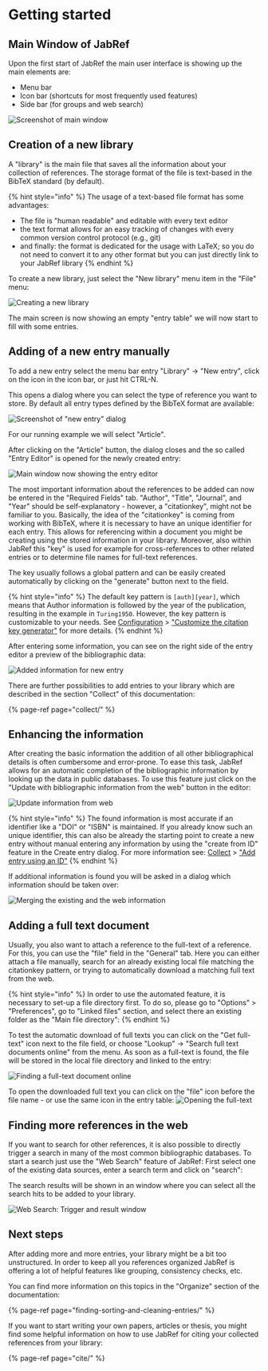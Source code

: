# Getting started

## Main Window of JabRef

Upon the first start of JabRef the main user interface is showing up the main elements are:

* Menu bar
* Icon bar \(shortcuts for most frequently used features\)
* Side bar \(for groups and web search\)

![Screenshot of main window](.gitbook/assets/getting-started-main-screen%20%281%29%20%281%29%20%282%29%20%282%29%20%282%29%20%282%29%20%282%29%20%282%29.png)

## Creation of a new library

A "library" is the main file that saves all the information about your collection of references. The storage format of the file is text-based in the BibTeX standard \(by default\).

{% hint style="info" %}
The usage of a text-based file format has some advantages:

* The file is "human readable" and editable with every text editor
* the text format allows for an easy tracking of changes with every common version control protocol \(e.g., git\)
* and finally: the format is dedicated for the usage with LaTeX; so you do not need to convert it to any other format but you can just directly link to your JabRef library
{% endhint %}

To create a new library, just select the "New library" menu item in the "File" menu:

![Creating a new library](.gitbook/assets/getting-started-new-library%20%281%29%20%281%29%20%282%29%20%282%29%20%282%29%20%282%29%20%281%29%20%281%29.png)

The main screen is now showing an empty "entry table" we will now start to fill with some entries.

## Adding of a new entry manually

To add a new entry select the menu bar entry "Library" -&gt; "New entry", click on the icon in the icon bar, or just hit CTRL-N.

This opens a dialog where you can select the type of reference you want to store. By default all entry types defined by the BibTeX format are available:

![Screenshot of &quot;new entry&quot; dialog](.gitbook/assets/getting-started-new-entry%20%282%29%20%282%29%20%282%29%20%282%29%20%282%29%20%282%29.png)

For our running example we will select "Article".

After clicking on the "Article" button, the dialog closes and the so called "Entry Editor" is opened for the newly created entry:

![Main window now showing the entry editor](.gitbook/assets/getting-started-entry-editor%20%282%29%20%282%29%20%282%29%20%282%29%20%282%29.png)

The most important information about the references to be added can now be entered in the "Required Fields" tab. "Author", "Title", "Journal", and "Year" should be self-explanatory - however, a "citationkey", might not be familiar to you. Basically, the idea of the "citationkey" is coming from working with BibTeX, where it is necessary to have an unique identifier for each entry. This allows for referencing within a document you might be creating using the stored information in your library. Moreover, also within JabRef this "key" is used for example for cross-references to other related entries or to determine file names for full-text references.

The key usually follows a global pattern and can be easily created automatically by clicking on the "generate" button next to the field.

{% hint style="info" %}
The default key pattern is `[auth][year]`, which means that Author information is followed by the year of the publication, resulting in the example in `Turing1950`. However, the key pattern is customizable to your needs. See [Configuration](https://docs.jabref.org/setup) &gt; ["Customize the citation key generator"](https://docs.jabref.org/setup/citationkeypatterns) for more details.
{% endhint %}

After entering some information, you can see on the right side of the entry editor a preview of the bibliographic data:

![Added information for new entry](.gitbook/assets/getting-started-filled-entry-editor%20%281%29%20%281%29%20%282%29%20%282%29%20%282%29%20%282%29%20%282%29%20%281%29.png)

There are further possibilities to add entries to your library which are described in the section "Collect" of this documentation:

{% page-ref page="collect/" %}

## Enhancing the information

After creating the basic information the addition of all other bibliographical details is often cumbersome and error-prone. To ease this task, JabRef allows for an automatic completion of the bibliographic information by looking up the data in public databases. To use this feature just click on the "Update with bibliographic information from the web" button in the editor:

![Update information from web](.gitbook/assets/getting-started-entry-editor-update-from-web%20%281%29%20%281%29%20%282%29%20%282%29%20%282%29%20%282%29%20%282%29.png)

{% hint style="info" %}
The found information is most accurate if an identifier like a "DOI" or "ISBN" is maintained. If you already know such an unique identifier, this can also be already the starting point to create a new entry without manual entering any information by using the "create from ID" feature in the Create entry dialog. For more information see: [Collect](https://docs.jabref.org/collect) &gt; ["Add entry using an ID"](https://docs.jabref.org/collect/add-entry-using-an-id)
{% endhint %}

If additional information is found you will be asked in a dialog which information should be taken over:

![Merging the existing and the web information](.gitbook/assets/getting-started-merge-entries%20%282%29%20%282%29%20%282%29%20%282%29%20%282%29%20%281%29.png)

## Adding a full text document

Usually, you also want to attach a reference to the full-text of a reference. For this, you can use the "file" field in the "General" tab. Here you can either attach a file manually, search for an already existing local file matching the citationkey pattern, or trying to automatically download a matching full text from the web.

{% hint style="info" %}
In order to use the automated feature, it is necessary to set-up a file directory first. To do so, please go to "Options" &gt; "Preferences", go to "Linked files" section, and select there an existing folder as the "Main file directory":
{% endhint %}

To test the automatic download of full texts you can click on the "Get full-text" icon next to the file field, or choose "Lookup" -&gt; "Search full text documents online" from the menu. As soon as a full-text is found, the file will be stored in the local file directory and linked to the entry:

![Finding a full-text document online](.gitbook/assets/getting-started-entry-editor-full-text%20%282%29%20%282%29%20%282%29%20%282%29%20%282%29.png)

To open the downloaded full text you can click on the "file" icon before the file name - or use the same icon in the entry table: ![Opening the full-text](.gitbook/assets/getting-started-open-fulltext%20%281%29%20%281%29%20%282%29%20%282%29%20%282%29%20%282%29%20%282%29%20%281%29.png)

## Finding more references in the web

If you want to search for other references, it is also possible to directly trigger a search in many of the most common bibliographic databases. To start a search just use the "Web Search" feature of JabRef: First select one of the existing data sources, enter a search term and click on "search":

The search results will be shown in an window where you can select all the search hits to be added to your library.

![Web Search: Trigger and result window](.gitbook/assets/getting-started-import-from-web%20%281%29%20%282%29%20%282%29%20%282%29%20%282%29%20%282%29%20%282%29.png)

## Next steps

After adding more and more entries, your library might be a bit too unstructured. In order to keep all you references organized JabRef is offering a lot of helpful features like grouping, consistency checks, etc.

You can find more information on this topics in the "Organize" section of the documentation:

{% page-ref page="finding-sorting-and-cleaning-entries/" %}

If you want to start writing your own papers, articles or thesis, you might find some helpful information on how to use JabRef for citing your collected references from your library:

{% page-ref page="cite/" %}

